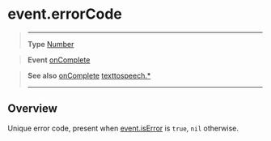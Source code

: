 # event.errorCode

> --------------------- ------------------------------------------------------------------------------------------
> __Type__              [Number](https://docs.coronalabs.com/api/type/Number.html)

> __Event__             [onComplete](/plugin/texttospeech/event/onComplete/)

> __See also__          [onComplete](/plugin/texttospeech/event/onComplete/)
>						[texttospeech.*](/plugin/texttospeech/)
> --------------------- ------------------------------------------------------------------------------------------

## Overview

Unique error code, present when [event.isError](/plugin/texttospeech/event/onComplete/isError) is `true`, `nil` otherwise.